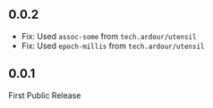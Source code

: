 ## 0.0.2

* Fix: Used `assoc-some` from `tech.ardour/utensil`
* Fix: Used `epoch-millis` from `tech.ardour/utensil`

## 0.0.1

First Public Release
